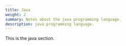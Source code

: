 ```yaml
---
title: Java
weight: 2
summary: Notes about the java programming language.
description: java programming language.
---
```


This is the java section.